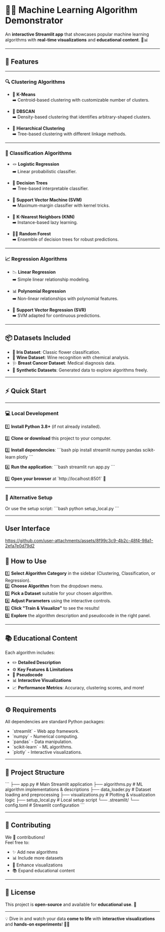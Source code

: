 
# 🚀✨ Machine Learning Algorithm Demonstrator

An **interactive Streamlit app** that showcases popular machine learning algorithms with **real-time visualizations** and **educational content**. 🌟📊

---

## 🌟 Features

---

### 🔍 **Clustering Algorithms**

- 📌 **K-Means**  
  ➡️ Centroid-based clustering with customizable number of clusters.

- 🧩 **DBSCAN**  
  ➡️ Density-based clustering that identifies arbitrary-shaped clusters.

- 🌳 **Hierarchical Clustering**  
  ➡️ Tree-based clustering with different linkage methods.

---

### 🎯 **Classification Algorithms**

- 🪢 **Logistic Regression**  
  ➡️ Linear probabilistic classifier.

- 🌲 **Decision Trees**  
  ➡️ Tree-based interpretable classifier.

- 🧭 **Support Vector Machine (SVM)**  
  ➡️ Maximum-margin classifier with kernel tricks.

- 👥 **K-Nearest Neighbors (KNN)**  
  ➡️ Instance-based lazy learning.

- 🌳🌲 **Random Forest**  
  ➡️ Ensemble of decision trees for robust predictions.

---

### 📈 **Regression Algorithms**

- 📉 **Linear Regression**  
  ➡️ Simple linear relationship modeling.

- 📊 **Polynomial Regression**  
  ➡️ Non-linear relationships with polynomial features.

- 🔧 **Support Vector Regression (SVR)**  
  ➡️ SVM adapted for continuous predictions.

---

## 📦 Datasets Included

- 🌸 **Iris Dataset**: Classic flower classification.
- 🍷 **Wine Dataset**: Wine recognition with chemical analysis.
- 🩺 **Breast Cancer Dataset**: Medical diagnosis data.
- 🎲 **Synthetic Datasets**: Generated data to explore algorithms freely.

---

## ⚡ Quick Start

---

### 💻 **Local Development**

1️⃣ **Install Python 3.8+** (if not already installed).

2️⃣ **Clone or download** this project to your computer.

3️⃣ **Install dependencies**:
   \`\`\`bash
   pip install streamlit numpy pandas scikit-learn plotly
   \`\`\`

4️⃣ **Run the application**:
   \`\`\`bash
   streamlit run app.py
   \`\`\`

5️⃣ **Open your browser** at \`http://localhost:8501\` 🎨

---

### 🚀 **Alternative Setup**
Or use the setup script:
\`\`\`bash
python setup_local.py
\`\`\`

---
## User Interface




https://github.com/user-attachments/assets/8f99c3c9-4b2c-48f4-98a1-2efa7e0d79d2




## 🎨 How to Use

1️⃣ **Select Algorithm Category** in the sidebar (Clustering, Classification, or Regression).  
2️⃣ **Choose Algorithm** from the dropdown menu.  
3️⃣ **Pick a Dataset** suitable for your chosen algorithm.  
4️⃣ **Adjust Parameters** using the interactive controls.  
5️⃣ **Click "Train & Visualize"** to see the results!  
6️⃣ **Explore** the algorithm description and pseudocode in the right panel.  

---

## 📚 Educational Content

Each algorithm includes:

- ✏️ **Detailed Description**  
- ⚙️ **Key Features & Limitations**  
- 🧩 **Pseudocode**  
- 📊 **Interactive Visualizations**  
- 📈 **Performance Metrics**: Accuracy, clustering scores, and more!

---

## ⚙️ Requirements

All dependencies are standard Python packages:

- \`streamlit\` - Web app framework.
- \`numpy\` - Numerical computing.
- \`pandas\` - Data manipulation.
- \`scikit-learn\` - ML algorithms.
- \`plotly\` - Interactive visualizations.

---

## 📁 Project Structure

\`\`\`
├── app.py              # Main Streamlit application
├── algorithms.py       # ML algorithm implementations & descriptions
├── data_loader.py      # Dataset loading and preprocessing
├── visualizations.py   # Plotting & visualization logic
├── setup_local.py      # Local setup script
└── .streamlit/
    └── config.toml     # Streamlit configuration
\`\`\`

---

## 🤝 Contributing

We 💛 contributions!  
Feel free to:

- ✨ Add new algorithms
- 📊 Include more datasets
- 🎨 Enhance visualizations
- 📚 Expand educational content

---

## 📜 License

This project is **open-source** and available for **educational use**. 🌟

---

💡 Dive in and watch your data **come to life** with **interactive visualizations** and **hands-on experiments**! 🎨✨
